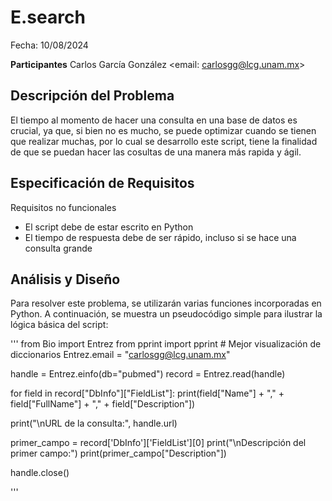 # E.search

Fecha: 10/08/2024

**Participantes**
Carlos García González <email: carlosgg@lcg.unam.mx>


## Descripción del Problema

El tiempo al momento de hacer una consulta en una base de datos es crucial, ya que, si bien no es mucho, se puede optimizar cuando se tienen que realizar muchas, por lo cual se desarrollo este script, tiene la finalidad de que se 
puedan hacer las cosultas de una manera más rapida y ágil.


## Especificación de Requisitos

Requisitos no funcionales

- El script debe de estar escrito en Python
- El tiempo de respuesta debe de ser rápido, incluso si se hace una consulta grande


## Análisis y Diseño

Para resolver este problema, se utilizarán varias funciones incorporadas en Python. A continuación, se muestra un pseudocódigo simple para ilustrar la lógica básica del script:

'''
from Bio import Entrez
from pprint import pprint  # Mejor visualización de diccionarios
Entrez.email = "carlosgg@lcg.unam.mx"

handle = Entrez.einfo(db="pubmed")
record = Entrez.read(handle)

for field in record["DbInfo"]["FieldList"]:
    print(field["Name"] + "," + field["FullName"] + "," + field["Description"])

print("\nURL de la consulta:", handle.url)

primer_campo = record['DbInfo']['FieldList'][0]
print("\nDescripción del primer campo:")
print(primer_campo["Description"])

handle.close()

'''




